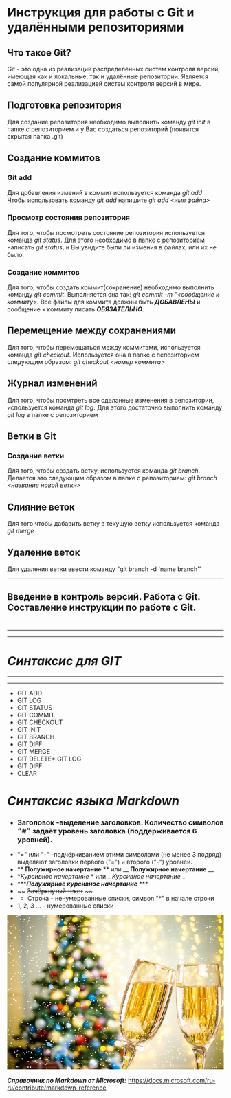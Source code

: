 # Инструкция для работы с Git и удалёнными репозиториями

## Что такое Git?
Git - это одна из реализаций распределённых систем контроля версий, имеющая как и локальные, так и удалённые репозитории. Является самой популярной реализацией систем контроля версий в мире.
## Подготовка репозитория
Для создание репозитория необходимо выполнить команду *git init*  в папке с репозиторием и у Вас создаться репозиторий (появится скрытая папка .git)

## Создание коммитов

### Git add
Для добавления измений в коммит используется команда *git add*. Чтобы использовать команду *git add* напишите *git add <имя файла>*

### Просмотр состояния репозитория
Для того, чтобы посмотреть состояние репозитория используется команда *git status*. Для этого необходимо в папке с репозиторием написать *git status*, и Вы увидите были ли измения в файлах, или их не было.

### Создание коммитов
Для того, чтобы создать коммит(сохранение) необходимо выполнить команду *git commit*. Выполняется она так: *git commit -m "<сообщение к коммиту>*. Все файлы для коммита должны быть ***ДОБАВЛЕНЫ*** и сообщение к коммиту писать ***ОБЯЗАТЕЛЬНО***.

## Перемещение между сохранениями
Для того, чтобы перемещаться между коммитами, используется команда *git checkout*. Используется она в папке с пепозиторием следующим образом: *git checkout <номер коммита>*

## Журнал изменений
Для того, чтобы посмтреть все сделанные изменения в репозитории, используется команда *git log*. Для этого достаточно выполнить команду *git log* в папке с репозиторием

## Ветки в Git

### Создание ветки

Для того, чтобы создать ветку, используется команда *git branch*. Делается это следующим образом в папке с репозиторием: *git branch <название новой ветки>*

## Слияние веток

Для того чтобы дабавить ветку в текущую ветку используется команда *git merge <name branch>*

## Удаление веток
Для удаления ветки ввести команду "git branch -d 'name branch'"

---


##  **Введение в контроль версий. Работа с Git. Составление инструкции по работе с Git.** 
#
#
#
___
___

# ***Синтаксис для GIT***
___
___
* GIT ADD
* GIT LOG
* GIT STATUS
* GIT COMMIT
* GIT CHECKOUT
* GIT INIT
* GIT BRANCH
* GIT DIFF
* GIT MERGE
* GIT DELETE* GIT LOG
* GIT DIFF
* CLEAR


# ***Синтаксис языка Markdown***




 * ###  Заголовок -выделение заголовков. Количество символов ״#״ задаёт уровень заголовка (поддерживается 6 уровней). 

 - "=" или "-" -подчёркиванием этими символами (не менее 3 подряд) выделяют заголовки первого ("=") и второго ("-") уровней.
- ** **Полужирное начертание** ** или __ __Полужирное начертание__ __
-   **Курсивное начертание* * или _ _Курсивное начертание_ _
- ******Полужирное курсивное начертание*** ***
-   ~~ ~~Зачёркнутый текст~~ ~~
- * Строка - ненумерованные списки, символ "*" в начале строки 
- 1, 2, 3 ... - нумерованные списки

<!--- добавим картинку--->

![НГ 2023](НГ-РФ.jpg)

***Справочник по Markdown от Microsoft:***
https://docs.microsoft.com/ru-ru/contribute/markdown-reference

